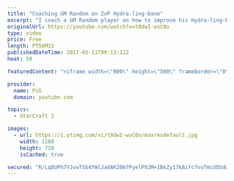 ```yaml
---
title: "Coaching GM Random on ZvP Hydra-ling-bane"
excerpt: "I coach a GM Random player on how to improve his Hydra-ling-bane ZvP -- Watch live at https://www.twitch.tv/x5_pig"
originalUrl: https://youtube.com/watch?v=t8dwI-wsC0o
type: video
price: Free
length: PT56M1S
publishedDateTime: 2017-05-11T09:13:22Z
heat: 50

featuredContent: "<iframe width=\"800\" height=\"500\" frameborder=\"0\" src=\"https://www.youtube.com/embed/t8dwI-wsC0o\" allow=\"accelerometer; autoplay; encrypted-media; gyroscope; picture-in-picture\" allowfullscreen></iframe>"

provider:
  name: PiG
  domain: youtube.com

topics:
  - StarCraft 2

images:
  - url: https://i.ytimg.com/vi/t8dwI-wsC0o/maxresdefault.jpg
    width: 1280
    height: 720
    isCached: true

secured: "R/LqDUPh7YJvwTSb4YWlJa4AK2067PyelP9JM+IBkZy17kAiYc7vvTmcVDSdwspUsdVXhYPny5B6q/gX1gp0/E/L7nwVHARqAemh0RZWOaPDoJ1/jc4oZZgpVwu8K5MFPjAdwg63d/HApxk7russAoX5tnYyIzbWMVJvb6k8bE4rNl+T5ukqK6AS3Hy8WZOZ/7Hm2cBo86mhegqi6gEupVn1quuH4fCiviJxfl2uQwBY8lPWQvgRKGVyxWk5kWE4K91i4ZKkOFWhVXH5jGu+vRmBqrF6P/DCuZHpHhGg63R4wKak6buz/TSgn6NiCqUn5imi64IF84TLirbR0+n4zHNhm+6JRuIm1mDD+DscabEGq0DY15HxC2gIbbnubnL2+lmGJ/idGEbrAOyriaWf4DDMsTx+1exaiejvjGk31/k=;lUVON+2sZmSAwgkyueAGgA=="
---
```



